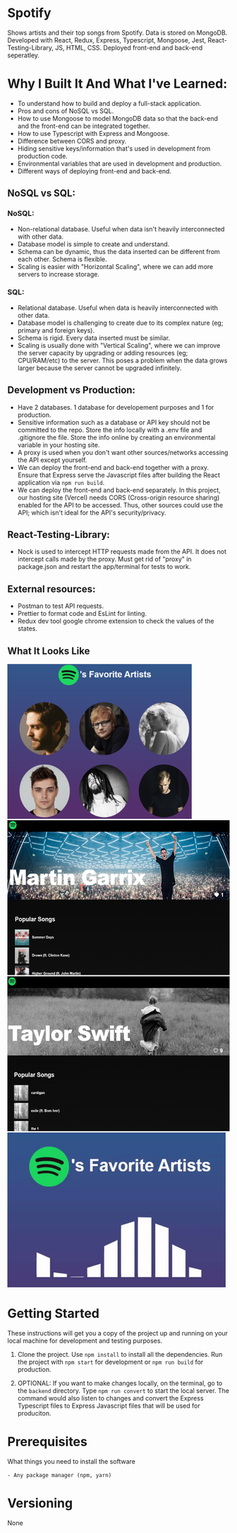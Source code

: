 # Spotify

Shows artists and their top songs from Spotify. Data is stored on MongoDB. Developed with React, Redux, Express, Typescript, Mongoose, Jest, React-Testing-Library, JS, HTML, CSS.
Deployed front-end and back-end seperatley.

# Why I Built It And What I've Learned:

-   To understand how to build and deploy a full-stack application.
-   Pros and cons of NoSQL vs SQL.
-   How to use Mongoose to model MongoDB data so that the back-end and the front-end can be integrated together.
-   How to use Typescript with Express and Mongoose.
-   Difference between CORS and proxy.
-   Hiding sensitive keys/information that's used in development from production code.
-   Environmental variables that are used in development and production.
-   Different ways of deploying front-end and back-end.

## NoSQL vs SQL:

### NoSQL:

-   Non-relational database. Useful when data isn't heavily interconnected with other data.
-   Database model is simple to create and understand.
-   Schema can be dynamic, thus the data inserted can be different from each other. Schema is flexible.
-   Scaling is easier with "Horizontal Scaling", where we can add more servers to increase storage.

### SQL:

-   Relational database. Useful when data is heavily interconnected with other data.
-   Database model is challenging to create due to its complex nature (eg; primary and foreign keys).
-   Schema is rigid. Every data inserted must be similar.
-   Scaling is usually done with "Vertical Scaling", where we can improve the server capacity by upgrading or adding resources (eg; CPU/RAM/etc) to the server. This poses a problem when the data grows larger because the server cannot be upgraded infinitely.

## Development vs Production:

-   Have 2 databases. 1 database for developement purposes and 1 for production.
-   Sensitive information such as a database or API key should not be committed to the repo. Store the info locally with a .env file and .gitignore the file. Store the info online by creating an environmental variable in your hosting site.
-   A proxy is used when you don't want other sources/networks accessing the API except yourself.
-   We can deploy the front-end and back-end together with a proxy. Ensure that Express serve the Javascript files after building the React application via `npm run build`.
-   We can deploy the front-end and back-end separately. In this project, our hosting site (Vercel) needs CORS (Cross-origin resource sharing) enabled for the API to be accessed. Thus, other sources could use the API; which isn't ideal for the API's security/privacy.

## React-Testing-Library:

-   Nock is used to intercept HTTP requests made from the API. It does not intercept calls made by the proxy. Must get rid of "proxy" in package.json and restart the app/terminal for tests to work.

## External resources:

-   Postman to test API requests.
-   Prettier to format code and EsLint for linting.
-   Redux dev tool google chrome extension to check the values of the states.

## What It Looks Like

<img src="readmeImg/homepage.png" height="350"/>
<img src="readmeImg/martinArtist.jpg" height="350"/>
<img src="readmeImg/taylorArtist.png" height="350"/>
<img src="readmeImg/loading.gif" height="350"/>

# Getting Started

These instructions will get you a copy of the project up and running on your local machine for development and testing purposes.

1. Clone the project. Use `npm install` to install all the dependencies. Run the project with `npm start` for development or `npm run build` for production.

2. OPTIONAL: If you want to make changes locally, on the terminal, go to the `backend` directory. Type `npm run convert` to start the local server. The command would also listen to changes and convert the Express Typescript files to Express Javascript files that will be used for produciton.

# Prerequisites

What things you need to install the software

```
- Any package manager (npm, yarn)
```

# Versioning

None
